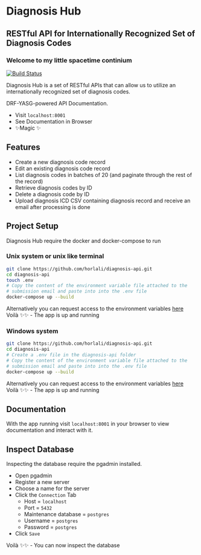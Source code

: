 # Diagnosis Hub
## RESTful API for Internationally Recognized Set of Diagnosis Codes

### Welcome to my little spacetime continium

[![Build Status](https://travis-ci.org/joemccann/dillinger.svg?branch=master)](https://linkedin.com/in/gideon-ahiadzi)

Diagnosis Hub is a set of RESTful APIs that can allow us to utilize an internationally recognized set of diagnosis codes.

DRF-YASG-powered API Documentation.
- Visit `localhost:8001`
- See Documentation in Browser
- ✨Magic ✨

## Features
- Create a new diagnosis code record
- Edit an existing diagnosis code record
- List diagnosis codes in batches of 20 (and paginate through the rest of the record)
- Retrieve diagnosis codes by ID
- Delete a diagnosis code by ID
- Upload diagnosis ICD CSV containing diagnosis record and receive an email after processing is done

## Project Setup
Diagnosis Hub require the docker and docker-compose to run

### Unix system or unix like terminal
```sh
git clone https://github.com/horlali/diagnosis-api.git
cd diagnosis-api
touch .env
# Copy the content of the environment variable file attached to the 
# submission email and paste into into the .env file
docker-compose up --build
```
Alternatively you can request access to the environment variables [here](https://docs.google.com/document/d/1Fr33uDpNXEdXYVFOWYxVLImdyDc7lRlDUlBry1FiDhc/edit)
Voilà ✨✨ - The app is up and running

### Windows system
```sh
git clone https://github.com/horlali/diagnosis-api.git
cd diagnosis-api
# Create a .env file in the diagnosis-api folder
# Copy the content of the environment variable file attached to the 
# submission email and paste into into the .env file
docker-compose up --build
```
Alternatively you can request access to the environment variables [here](https://docs.google.com/document/d/1Fr33uDpNXEdXYVFOWYxVLImdyDc7lRlDUlBry1FiDhc/edit)
Voilà ✨✨ - The app is up and running

## Documentation
With the app running visit `localhost:8001` in your browser to view documentation and interact with it.


## Inspect Database
Inspecting the database require the pgadmin installed.
- Open pgadmin
- Register a new server
- Choose a name for the server
- Click the `Connection` Tab
    - Host = `localhost`
    - Port = `5432`
    - Maintenance database = `postgres`
    - Username = `postgres`
    - Password = `postgres`
- Click `Save`

Voilà ✨✨ - You can now inspect the database